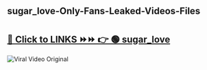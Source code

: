 
 ## sugar_love-Only-Fans-Leaked-Videos-Files

# <h2><a href="https://mediaupload.pro?sugar_love">🔗 Click to LINKS ⏩⏩ 👉 🟢 sugar_love </a></h2>

<a href="https://mediaupload.pro?sugar_love" rel="nofollow" data-target="animated-image.originalLink"><img src="https://i.ibb.co.com/xMMVF88/686577567.gif" alt="Viral Video Original" style="max-width: 100%; display: inline-block;" data-target="animated-image.originalImage"></a>